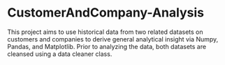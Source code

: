 # CustomerAndCompany-Analysis
This project aims to use historical data from two related datasets on customers and companies to derive general analytical insight via Numpy, Pandas, and Matplotlib. Prior to analyzing the data, both datasets are cleansed using a data cleaner class.
